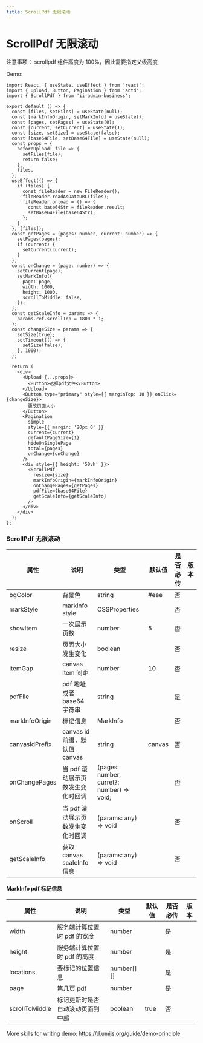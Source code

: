 ```yaml
---
title: ScrollPdf 无限滚动
---
```


# ScrollPdf 无限滚动

注意事项：
scrollpdf 组件高度为 100%，因此需要指定父级高度

Demo:

```tsx
import React, { useState, useEffect } from 'react';
import { Upload, Button, Pagination } from 'antd';
import { ScrollPdf } from 'ii-admin-business';

export default () => {
  const [files, setFiles] = useState(null);
  const [markInfoOrigin, setMarkInfo] = useState();
  const [pages, setPages] = useState(0);
  const [current, setCurrent] = useState(1);
  const [size, setSize] = useState(false);
  const [base64File, setBase64File] = useState(null);
  const props = {
    beforeUpload: file => {
      setFiles(file);
      return false;
    },
    files,
  };
  useEffect(() => {
    if (files) {
      const fileReader = new FileReader();
      fileReader.readAsDataURL(files);
      fileReader.onload = () => {
        const base64Str = fileReader.result;
        setBase64File(base64Str);
      };
    }
  }, [files]);
  const getPages = (pages: number, current: number) => {
    setPages(pages);
    if (current) {
      setCurrent(current);
    }
  };
  const onChange = (page: number) => {
    setCurrent(page);
    setMarkInfo({
      page: page,
      width: 1000,
      height: 1000,
      scrollToMiddle: false,
    });
  };
  const getScaleInfo = params => {
    params.ref.scrollTop = 1800 * 1;
  };
  const changeSize = params => {
    setSize(true);
    setTimeout(() => {
      setSize(false);
    }, 1000);
  };

  return (
    <div>
      <Upload {...props}>
        <Button>选择pdf文件</Button>
      </Upload>
      <Button type="primary" style={{ marginTop: 10 }} onClick={changeSize}>
        更改页面大小
      </Button>
      <Pagination
        simple
        style={{ margin: '20px 0' }}
        current={current}
        defaultPageSize={1}
        hideOnSinglePage
        total={pages}
        onChange={onChange}
      />
      <div style={{ height: '50vh' }}>
        <ScrollPdf
          resize={size}
          markInfoOrigin={markInfoOrigin}
          onChangePages={getPages}
          pdfFile={base64File}
          getScaleInfo={getScaleInfo}
        />
      </div>
    </div>
  );
};
```

### ScrollPdf 无限滚动

| 属性           | 说明                              | 类型                                      | 默认值 | 是否必传 | 版本 |
| -------------- | --------------------------------- | ----------------------------------------- | ------ | -------- | ---- |
| bgColor        | 背景色                            | string                                    | #eee   | 否       |      |
| markStyle      | markinfo style                    | CSSProperties                             |        | 否       |      |
| showItem       | 一次展示页数                      | number                                    | 5      | 否       |      |
| resize         | 页面大小发生变化                  | boolean                                   |        | 否       |      |
| itemGap        | canvas item 间距                  | number                                    | 10     | 否       |      |
| pdfFile        | pdf 地址或者 base64 字符串        | string                                    |        | 是       |      |
| markInfoOrigin | 标记信息                          | MarkInfo                                  |        | 否       |      |
| canvasIdPrefix | canvas id 前缀，默认值 canvas     | string                                    | canvas | 否       |      |
| onChangePages  | 当 pdf 滚动展示页数发生变化时回调 | (pages: number, curret?: number) => void; |        | 否       |      |
| onScroll       | 当 pdf 滚动展示页数发生变化时回调 | (params: any) => void                     |        | 否       |      |
| getScaleInfo   | 获取 canvas scaleInfo 信息        | (params: any) => void                     |        | 否       |      |

#### MarkInfo pdf 标记信息

| 属性           | 说明                             | 类型       | 默认值 | 是否必传 | 版本 |
| -------------- | -------------------------------- | ---------- | ------ | -------- | ---- |
| width          | 服务端计算位置时 pdf 的宽度      | number     |        | 是       |      |
| height         | 服务端计算位置时 pdf 的高度      | number     |        | 是       |      |
| locations      | 要标记的位置信息                 | number[][] |        | 是       |      |
| page           | 第几页 pdf                       | number     |        | 是       |      |
| scrollToMiddle | 标记更新时是否自动滚动页面到中部 | boolean    | true   | 否       |      |

More skills for writing demo: https://d.umijs.org/guide/demo-principle

